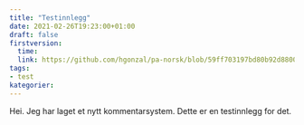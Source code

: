 ```yaml
---
title: "Testinnlegg"
date: 2021-02-26T19:23:00+01:00
draft: false
firstversion:
  time: 
  link: https://github.com/hgonzal/pa-norsk/blob/59ff703197bd80b92d88007b61d08b8f24bdd797/content/post/testinnlegg.md
tags: 
- test
kategorier:
---
```


Hei. Jeg har laget et nytt kommentarsystem. 
Dette er en testinnlegg for det. 

<!--more-->
